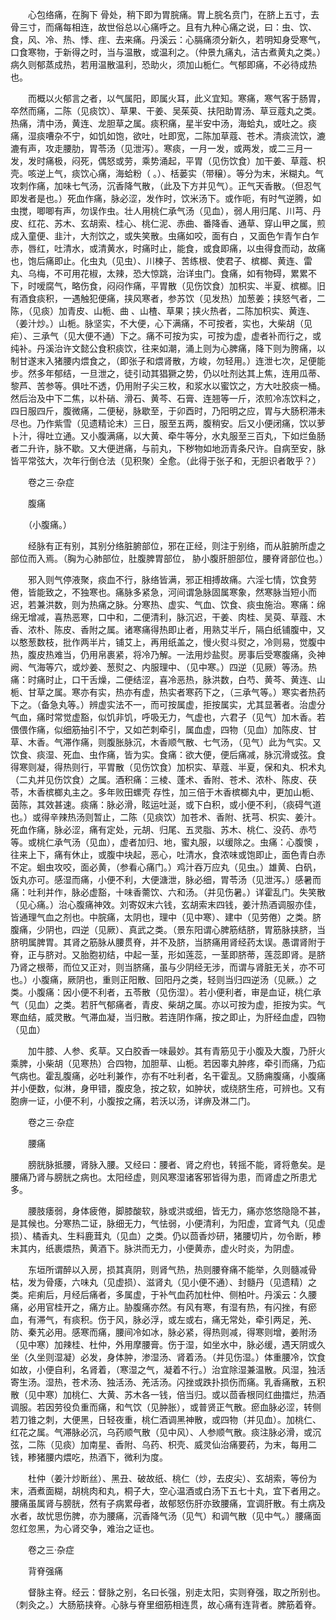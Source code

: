 <!-- { "loadSidebar": true } -->
　　心包络痛，在胸下 骨处，稍下即为胃脘痛。胃上脘名贲门，在脐上五寸，去 骨三寸，而痛每相连，故世俗总以心痛呼之。且有九种心痛之说，曰：虫、饮、食，风、冷、热、悸、疰、去来痛。丹溪云：心膈痛须分新久，若明知身受寒气，口食寒物，于新得之时，当与温散，或温利之。（仲景九痛丸，洁古煮黄丸之类。）病久则郁蒸成热，若用温散温利，恐助火，须加山栀仁。气郁即痛，不必待成热也。

　　而概以火郁言之者，以气属阳，即属火耳，此义宜知。寒痛，寒气客于肠胃，卒然而痛，二陈（见痰饮）、草果、干姜、吴茱萸、扶阳助胃汤、草豆蔻丸之类。热痛，清中汤，黄连、龙胆草之属。痰积痛，星半安中汤，海蛤丸，或吐之。痰痛，湿痰嘈杂不宁，如饥如饱，欲吐，吐即宽，二陈加草蔻、苍术。清痰流饮，漉漉有声，攻走腰肋，胃苓汤（见泄泻）。寒痰，一月一发，或两发，或二三月一发，发时痛极，闷死，偶怒或劳，乘势涌起，平胃（见伤饮食）加干姜、草蔻、枳壳。咳逆上气，痰饮心痛，海蛤粉（ 。）、栝蒌实（带穣）。等分为末，米糊丸。气攻刺作痛，加味七气汤，沉香降气散，（此及下方并见气）。正气天香散。（但忍气即发者是也。）死血作痛，脉必涩，发作时，饮米汤下。或作呃，有时气逆腾，如虫搅，唧唧有声，勿误作虫。壮人用桃仁承气汤（见血），弱人用归尾、川芎、丹皮、红花、苏木、玄胡索、桂心、桃仁泥、赤曲、番降香、通草、穿山甲之属，煎成入童便、韭汁，大剂饮之，或失笑散。虫痛如咬，面有白 ，又面色乍青乍白乍赤，唇红，吐清水，或清黄水，时痛时止，能食，或食即痛，以虫得食而动，故痛也，饱后痛即止。化虫丸（见虫）、川楝子、苦练根、使君子、槟榔、黄连、雷丸、乌梅，不可用花椒，太辣，恐大惊跳，治详虫门。食痛，如有物碍，累累不下，时嗳腐气，略伤食，闷闷作痛，平胃散（见伤饮食）加枳实、半夏、槟榔。旧有酒食痰积，一遇触犯便痛，挟风寒者，参苏饮（见发热）加葱姜；挟怒气者，二陈，（见痰）加青皮、山栀、曲 、山楂、草果；挟火热者，二陈加枳实、黄连、（姜汁炒。）山栀。脉坚实，不大便，心下满痛，不可按者，实也，大柴胡（见疟）、三承气（见大便不通）下之。痛不可按为实，可按为虚，虚者补而行之，或纯补。丹溪治许文懿公食积痰饮，往来如潮，涌上则为心脾痛，降下则为胯痛，以制甘遂末入猪腰内煨食之，（即张子和煨肾散，方峻，勿轻用。）连泄七次，足便能步。然多年郁结，一旦泄之，徒引动其猖獗之势，仍以吐剂达其上焦，连用瓜蒂、黎芦、苦参等。俱吐不透，仍用附子尖三枚，和浆水以蜜饮之，方大吐胶痰一桶。然后治及中下二焦，以朴硝、滑石、黄芩、石膏、连翘等一斤，浓煎冷冻饮料之，四日服四斤，腹微痛，二便秘，脉歇至，于卯酉时，乃阳明之应，胃与大肠积滞未尽也。乃作紫雪（见遗精论末）三日，服至五两，腹稍安。后又小便闭痛，饮以萝卜汁，得吐立通。又小腹满痛，以大黄、牵牛等分，水丸服至三百丸，下如烂鱼肠者二升许，脉不歇。又大便迸痛，与前丸，下秽物如地沥青条尺许。自病至安，脉皆平常弦大，次年行倒仓法（见积聚）全愈。（此得于张子和，无胆识者敢乎？）

　　卷之三·杂症

　　腹痛

　　（小腹痛。）

　　经脉有正有别，其别分络脏腑部位，邪在正经，则注于别络，而从脏腑所虚之部位而入焉。（胸为心肺部位，肚腹脾胃部位， 胁小腹肝胆部位，腰脊肾部位也。）

　　邪入则气停液聚，痰血不行，脉络皆满，邪正相搏故痛。六淫七情，饮食劳倦，皆能致之，不独寒也。痛脉多紧急，河间谓急脉固属寒象，然寒脉当短小而迟，若兼洪数，则为热痛之脉。分寒热、虚实、气血、饮食、痰虫施治。寒痛：绵绵无增减，喜热恶寒，口中和，二便清利，脉沉迟，干姜、肉桂、吴萸、草蔻、木香、浓朴、陈皮、香附之属。诸寒痛得热即止者，用熟艾半斤，隔白纸铺腹中，又以憨葱数枝，批作两半片，铺艾上，再用纸盖之，慢火熨斗熨之，冷则易，觉腹中热，腹皮热难当，仍用帛裹紧，将冷乃解。一法用炒盐熨。房事后受寒腹痛，灸神阙、气海等穴，或炒姜、葱熨之、内服理中、（见中寒。）四逆（见厥）等汤。热痛：时痛时止，口干舌燥，二便结涩，喜冷恶热，脉洪数，白芍、黄芩、黄连、山栀、甘草之属。寒亦有实，热亦有虚，热实者寒药下之，（三承气等。）寒实者热药下之。（备急丸等。）辨虚实法不一，而可按属虚，拒按属实，尤其显著者。治虚分气血，痛时常觉虚豁，似饥非饥，呼吸无力，气虚也，六君子（见气）加木香。若偎偎作痛，似细筋抽引不宁，又如芒刺牵引，属血虚，四物（见血）加陈皮、甘草、木香。气滞作痛，则腹胀脉沉，木香顺气散、七气汤，（见气）此为气实。又饮食、痰湿、死血、虫作痛，皆为实。食痛：欲大便，便后痛减，脉沉滑或弦。食得寒则凝，得热则行，平胃散（见伤饮食）加枳实、草蔻、半夏，保和丸、枳术丸（二丸并见伤饮食）之属。酒积痛：三棱、蓬术、香附、苍术、浓朴、陈皮、茯苓，木香槟榔丸主之。多年败田螺壳 存性，加三倍于木香槟榔丸中，更加山栀、茵陈，其效甚速。痰痛：脉必滑，眩运吐涎，或下白积，或小便不利，（痰碍气道也。）或得辛辣热汤则暂止，二陈（见痰饮）加苍术、香附、抚芎、枳实、姜汁。死血作痛，脉必涩，痛有定处，元胡、归尾、五灵脂、苏木、桃仁、没药、赤芍等。或桃仁承气汤（见血），虚者加归、地，蜜丸服，以缓除之。虫痛：心腹懊 ，往来上下，痛有休止，或腹中块起，恶心，吐清水，食浓味或饱即止，面色青白赤不定。蛔虫攻咬，面必黄，（参看心痛门。）鸡汁吞万应丸（见虫。）雄黄、白矾，饭丸亦可。感湿而痛，小便不利，大便溏泄，脉必细，胃苓汤（见泄泻。）感暑而痛：吐利并作，脉必虚豁，十味香薷饮、六和汤。（并见伤暑。）详霍乱门。失笑散（见心痛。）治心腹痛神效。刘寄奴末六钱，玄胡索末四钱，姜汁热酒调服亦佳，皆通理气血之剂也。中脘痛，太阴也，理中（见中寒）、建中（见劳倦）之类。脐腹痛，少阴也，四逆（见厥）、真武之类。（景东阳谓心脾筋结脐，胃筋脉挟脐，当脐明属脾胃。其肾之筋脉从腰贯脊，并不及脐，当脐痛用肾经药太误。愚谓肾附于脊，正与脐对。又胎胞初结，中起一茎，形如莲蕊，一茎即脐蒂，莲蕊即肾。是脐乃肾之根蒂，而位又正对，则当脐痛，虽与少阴经无涉，而谓与肾脏无关，亦不可也。）小腹痛，厥阴也，重则正阳散、回阳丹之类，轻则当归四逆汤（见厥。）之类。小腹痛：因小便不利者，五苓散（见伤湿）。若小便利者，审是血证，桃仁承气（见血）之类。若肝气郁痛者，青皮、柴胡之属。亦以可按为虚，拒按为实。气寒血结，威灵散。气滞血凝，当归散。若连阴作痛，按之即止，为肝经血虚，四物（见血）

　　加牛膝、人参、炙草。又白胶香一味最妙。其有青筋见于小腹及大腹，乃肝火乘脾，小柴胡（见寒热）合四物，加胆草、山栀。若因睾丸肿疼，牵引而痛，乃疝气病也。霍乱腹痛，必吐利兼作，亦有不吐利者，名干霍乱。又肠痈腹痛，小腹痛并小便数，似淋，身甲错，腹皮急，按之软，如肿状，或绕脐生疮，可辨也。又有胞痹一证，小便不利，小腹按之痛，若沃以汤，详痹及淋二门。

　　卷之三·杂症

　　腰痛

　　膀胱脉抵腰，肾脉入腰。又经曰：腰者、肾之府也，转摇不能，肾将惫矣。是腰痛乃肾与膀胱之病也。太阳经虚，则风寒湿诸客邪皆得为患，而肾虚之所患尤多。

　　腰肢痿弱，身体疲倦，脚膝酸软，脉或洪或细，皆无力，痛亦悠悠隐隐不甚，是其候也。分寒热二证，脉细无力，气怯弱，小便清利，为阳虚，宜肾气丸（见虚损）、橘香丸、生料鹿茸丸（见血）之类。仍以茴香炒研，猪腰切片，勿令断，糁末其内，纸裹煨热，黄酒下。脉洪而无力，小便黄赤，虚火时炎，为阴虚。

　　东垣所谓醉以入房，损其真阴，则肾气热，热则腰脊痛不能举，久则髓减骨枯，发为骨痿，六味丸（见虚损）、滋肾丸（见小便不通）、封髓丹（见遗精）之类。疟痢后，月经后痛者，多属虚，于补气血药加杜仲、侧柏叶。丹溪云：久腰痛，必用官桂开之，痛方止。胁腹痛亦然。有风有寒，有湿有热，有闪挫，有瘀血，有滞气，有痰积。伤于风，脉必浮，或左或右，痛无常处，牵引两足，羌、防、秦艽必用。感寒而痛，腰间冷如冰，脉必紧，得热则减，得寒则增，姜附汤（见中寒）加辣桂、杜仲，外用摩腰膏。伤于湿，如坐水中，脉必缓，遇天阴或久坐（久坐则湿凝）必发，身体肿，渗湿汤、肾着汤。（并见伤湿。）体重腰冷，饮食如故，小便自利，名肾着，（寒湿之气，凝着不行。）治宜除湿兼温散。风湿，独活寄生汤。湿热，苍术汤、独活汤、羌活汤。闪挫或跌扑损伤而痛。乳香痛散，五积散（见中寒）加桃仁、大黄、苏木各一钱，倍当归。或以茴香根同红曲擂烂，热酒调服。若因劳役负重而痛，和气饮（见肿胀），或普贤正气散。瘀血脉必涩，转侧若刀锥之刺，大便黑，日轻夜重，桃仁酒调黑神散，或四物（并见血）。加桃仁、红花之属。气滞脉必沉，乌药顺气散（见中风）、人参顺气散。痰注脉必滑，或沉弦，二陈（见痰）加南星、香附、乌药、枳壳、威灵仙治痛要药，为末，每用二钱，糁猪腰内煨吃，热酒下，微利为度。

　　杜仲（姜汁炒断丝）、黑丑、破故纸、桃仁（炒，去皮尖）、玄胡索，等份为末，酒煮面糊，胡桃肉和丸，桐子大，空心温酒或白汤下五七十丸，宜下者用之。腰痛虽属肾与膀胱，然有子病累母者，故郁怒伤肝亦致腰痛，宜调肝散。有土病及水者，故忧思伤脾，亦为腰痛，沉香降气汤（见气）和调气散（见中气。）腰痛面忽红忽黑，为心肾交争，难治之证也。

　　卷之三·杂症

　　背脊强痛

　　督脉主脊。经云：督脉之别，名曰长强，别走太阳，实则脊强，取之所别也。（刺灸之。）大肠筋挟脊。心脉与脊里细筋相连贯，故心痛有连背者。脾筋着脊。

